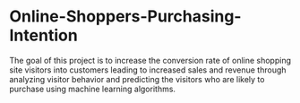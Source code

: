 # Online-Shoppers-Purchasing-Intention
The goal of this project is to increase the conversion rate of online shopping site visitors into customers leading to increased sales and revenue through analyzing visitor behavior and predicting the visitors who are likely to purchase using machine learning algorithms.
